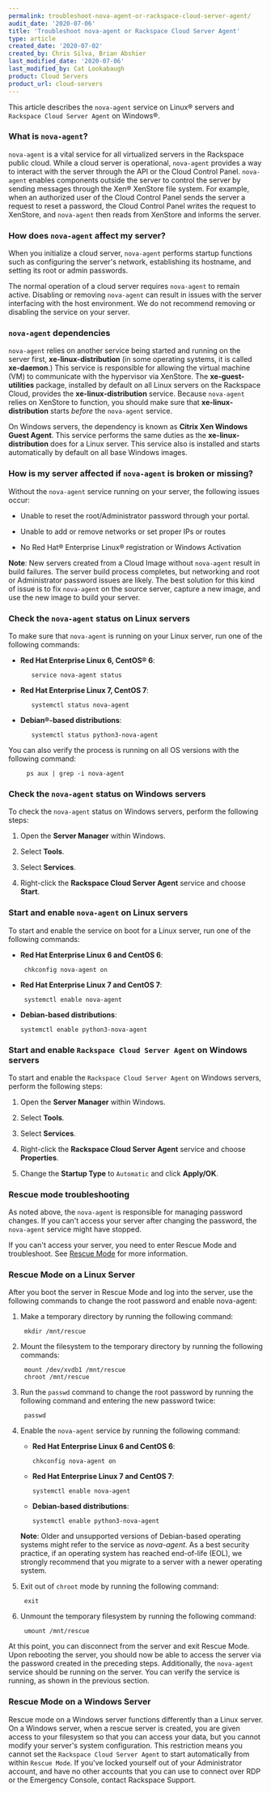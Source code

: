 ```yaml
---
permalink: troubleshoot-nova-agent-or-rackspace-cloud-server-agent/
audit_date: '2020-07-06'
title: 'Troubleshoot nova-agent or Rackspace Cloud Server Agent'
type: article
created_date: '2020-07-02'
created_by: Chris Silva, Brian Abshier
last_modified_date: '2020-07-06'
last_modified_by: Cat Lookabaugh
product: Cloud Servers
product_url: cloud-servers
---
```


This article describes the `nova-agent` service on Linux&reg; servers and `Rackspace Cloud Server Agent` on
Windows&reg;. 

### What is `nova-agent`?
  
`nova-agent` is a vital service for all virtualized servers in the Rackspace public cloud. While a cloud server is
operational, `nova-agent` provides a way to interact with the server through the API or the Cloud Control Panel.
`nova-agent` enables components outside the server to control the server by sending messages through the Xen&reg; XenStore
file system. For example, when an authorized user of the Cloud Control Panel sends the server a request to reset a
password, the Cloud Control Panel writes the request to XenStore, and `nova-agent` then reads from XenStore and informs
the server.

### How does `nova-agent` affect my server?
  
When you initialize a cloud server, `nova-agent` performs startup functions such as configuring the server's network,
establishing its hostname, and setting its root or admin passwords.

The normal operation of a cloud server requires `nova-agent` to remain active. Disabling or removing `nova-agent` can result
in issues with the server interfacing with the host environment. We do not recommend removing or disabling the service
on your server. 

### `nova-agent` dependencies

`nova-agent` relies on another service being started and running on the server first, **xe-linux-distribution** (in some
operating systems, it is called **xe-daemon**.) This service is responsible for allowing the virtual machine (VM) to
communicate with the hypervisor via XenStore. The **xe-guest-utilities** package, installed by default on all Linux
servers on the Rackspace Cloud, provides the **xe-linux-distribution** service. Because `nova-agent` relies on XenStore to
function, you should make sure that **xe-linux-distribution** starts *before* the `nova-agent` service.

On Windows servers, the dependency is known as **Citrix Xen Windows Guest Agent**. This service performs the same duties
as the **xe-linux-distribution** does for a Linux server. This service also is installed and starts automatically by
default on all base Windows images.

### How is my server affected if `nova-agent` is broken or missing?

Without the `nova-agent` service running on your server, the following issues occur:

- Unable to reset the root/Administrator password through your portal.

- Unable to add or remove networks or set proper IPs or routes

- No Red Hat&reg; Enterprise Linux&reg; registration or Windows Activation

  
**Note**: New servers created from a Cloud Image without `nova-agent` result in build failures. The server
build process completes, but networking and root or Administrator password issues are likely. The best solution
for this kind of issue is to fix `nova-agent` on the source server, capture a new image, and use the new image to
build your server.

### Check the `nova-agent` status on Linux servers

To make sure that `nova-agent` is running on your Linux server, run one of the following commands:

  
- **Red Hat Enterprise Linux 6, CentOS® 6**:

         service nova-agent status
 
- **Red Hat Enterprise Linux 7, CentOS 7**:

         systemctl status nova-agent
  

- **Debian®-based distributions**:

         systemctl status python3-nova-agent

You can also verify the process is running on all OS versions with the following command:

         ps aux | grep -i nova-agent

### Check the `nova-agent` status on Windows servers
 
To check the `nova-agent` status on Windows servers, perform the following steps:

1. Open the **Server Manager** within Windows.

2. Select **Tools**.

3. Select **Services**.

4. Right-click the **Rackspace Cloud Server Agent** service and choose **Start**.

  
### Start and enable `nova-agent` on Linux servers

To start and enable the service on boot for a Linux server, run one of the following commands:

- **Red Hat Enterprise Linux 6 and CentOS 6**:

       chkconfig nova-agent on

- **Red Hat Enterprise Linux 7 and CentOS 7**:

       systemctl enable nova-agent

- **Debian-based distributions**:

      systemctl enable python3-nova-agent

### Start and enable `Rackspace Cloud Server Agent` on Windows servers

To start and enable the `Rackspace Cloud Server Agent` on Windows servers, perform the following steps:

1. Open the **Server Manager** within Windows.

2. Select **Tools**.

3. Select **Services**.

4. Right-click the **Rackspace Cloud Server Agent** service and choose **Properties**.

5. Change the **Startup Type** to `Automatic` and click **Apply/OK**.
  
### Rescue mode troubleshooting

As noted above, the `nova-agent` is responsible for managing password changes. If you can't access your server
after changing the password, the `nova-agent` service might have stopped.

If you can't access your server, you need to enter Rescue Mode and troubleshoot. See 
[Rescue Mode](/support/support/how-to/rescue-mode/) for more information.

### Rescue Mode on a Linux Server  

After you boot the server in Rescue Mode and log into the server, use the following commands to change the root
password and enable nova-agent:

1. Make a temporary directory by running the following command:

        mkdir /mnt/rescue

2. Mount the filesystem to the temporary directory by running the following commands:
 
        mount /dev/xvdb1 /mnt/rescue
        chroot /mnt/rescue

3. Run the `passwd` command to change the root password by running the following command and entering the new password twice: 

        passwd
  
4. Enable the `nova-agent` service by running the following command:

   - **Red Hat Enterprise Linux 6 and CentOS 6**:

         chkconfig nova-agent on
  
   - **Red Hat Enterprise Linux 7 and CentOS 7**:

         systemctl enable nova-agent
 
   - **Debian-based distributions**:

         systemctl enable python3-nova-agent

    **Note**: Older and unsupported versions of Debian-based operating systems might refer to the service as 
    *nova-agent*. As a best security practice, if an operating system has reached end-of-life (EOL), we strongly
    recommend that you migrate to a server with a newer operating system.

5. Exit out of `chroot` mode by running the following command:

        exit

6. Unmount the temporary filesystem by running the following command:

        umount /mnt/rescue
  
At this point, you can disconnect from the server and exit Rescue Mode. Upon rebooting the server, you should
now be able to access the server via the password created in the preceding steps. Additionally, the `nova-agent`
service should be running on the server. You can verify the service is running, as shown in the previous section.

### Rescue Mode on a Windows Server

Rescue mode on a Windows server functions differently than a Linux server. On a Windows server, when a rescue server
is created, you are given access to your filesystem so that you can access your data, but you cannot modify your
server's system configuration. This restriction means you cannot set the `Rackspace Cloud Server Agent` to start automatically
from within `Rescue Mode`. If you've locked yourself out of your Administrator account, and have no other accounts
that you can use to connect over RDP or the Emergency Console, contact Rackspace Support. 
